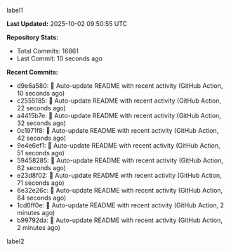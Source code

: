 
label1 
<!-- ACTIVITY_START -->
**Last Updated:** 2025-10-02 09:50:55 UTC

**Repository Stats:**
- Total Commits: 16861
- Last Commit: 10 seconds ago

**Recent Commits:**
- d9e6a580: 🤖 Auto-update README with recent activity (GitHub Action, 10 seconds ago)
- c2555185: 🤖 Auto-update README with recent activity (GitHub Action, 22 seconds ago)
- a4415b7e: 🤖 Auto-update README with recent activity (GitHub Action, 32 seconds ago)
- 0c1971f8: 🤖 Auto-update README with recent activity (GitHub Action, 42 seconds ago)
- 9e4e6ef1: 🤖 Auto-update README with recent activity (GitHub Action, 51 seconds ago)
- 59458285: 🤖 Auto-update README with recent activity (GitHub Action, 62 seconds ago)
- e23d8f02: 🤖 Auto-update README with recent activity (GitHub Action, 71 seconds ago)
- 6e32e26c: 🤖 Auto-update README with recent activity (GitHub Action, 84 seconds ago)
- 1cd6ff0e: 🤖 Auto-update README with recent activity (GitHub Action, 2 minutes ago)
- b99792da: 🤖 Auto-update README with recent activity (GitHub Action, 2 minutes ago)
<!-- ACTIVITY_END -->

label2
